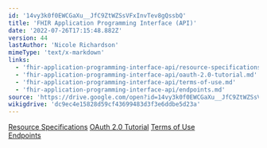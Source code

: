 ```yaml
---
id: '14vy3k0f0EWCGaXu__JfC9ZtWZSsVFxInvTev8gQssbQ'
title: 'FHIR Application Programming Interface (API)'
date: '2022-07-26T17:15:48.882Z'
version: 44
lastAuthor: 'Nicole Richardson'
mimeType: 'text/x-markdown'
links:
  - 'fhir-application-programming-interface-api/resource-specifications.md'
  - 'fhir-application-programming-interface-api/oauth-2.0-tutorial.md'
  - 'fhir-application-programming-interface-api/terms-of-use.md'
  - 'fhir-application-programming-interface-api/endpoints.md'
source: 'https://drive.google.com/open?id=14vy3k0f0EWCGaXu__JfC9ZtWZSsVFxInvTev8gQssbQ'
wikigdrive: 'dc9ec4e15828d59cf43699483d3f3e6ddbe5d23a'
---
```

[Resource Specifications](fhir-application-programming-interface-api/resource-specifications.md)
[OAuth 2.0 Tutorial](fhir-application-programming-interface-api/oauth-2.0-tutorial.md)
[Terms of Use](fhir-application-programming-interface-api/terms-of-use.md)  
[Endpoints](fhir-application-programming-interface-api/endpoints.md)
